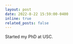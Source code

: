 ```yaml
---
layout: post
date: 2022-8-22 15:59:00-0400
inline: true
related_posts: false
---
```


Started my PhD at USC.
